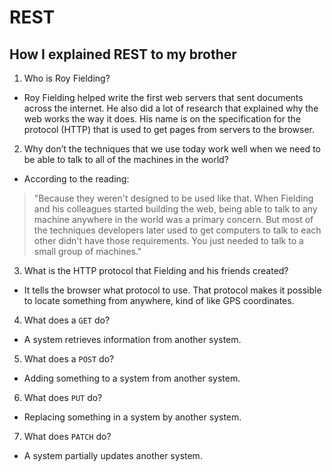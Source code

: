 # REST

## How I explained REST to my brother
1. Who is Roy Fielding?
* Roy Fielding helped write the first web servers that sent documents across the internet. He also did a lot of research that explained why the web works the way it does. His name is on the specification for the protocol (HTTP) that is used to get pages from servers to the browser.
2. Why don’t the techniques that we use today work well when we need to be able to talk to all of the machines in the world?
* According to the reading:
> "Because they weren't designed to be used like that. When Fielding and his colleagues started building the web, being able to talk to any machine anywhere in the world was a primary concern. But most of the techniques developers later used to get computers to talk to each other didn't have those requirements. You just needed to talk to a small group of machines."
3. What is the HTTP protocol that Fielding and his friends created?
* It tells the browser what protocol to use. That protocol makes it possible to locate something from anywhere, kind of like GPS coordinates.
4. What does a `GET` do?
* A system retrieves information from another system.
5. What does a `POST` do?
* Adding something to a system from another system.
6. What does `PUT` do?
* Replacing something in a system by another system.
7. What does `PATCH` do?
* A system partially updates another system.